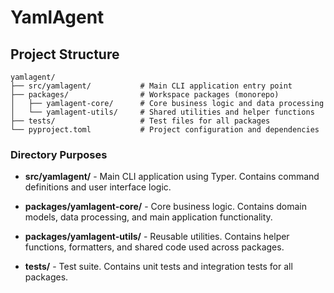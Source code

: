 # YamlAgent

## Project Structure

```
yamlagent/
├── src/yamlagent/           # Main CLI application entry point
├── packages/                # Workspace packages (monorepo)
│   ├── yamlagent-core/      # Core business logic and data processing
│   └── yamlagent-utils/     # Shared utilities and helper functions
├── tests/                   # Test files for all packages
└── pyproject.toml           # Project configuration and dependencies
```

### Directory Purposes

- **src/yamlagent/** - Main CLI application using Typer. Contains command definitions and user interface logic.

- **packages/yamlagent-core/** - Core business logic. Contains domain models, data processing, and main application functionality.

- **packages/yamlagent-utils/** - Reusable utilities. Contains helper functions, formatters, and shared code used across packages.

- **tests/** - Test suite. Contains unit tests and integration tests for all packages.
